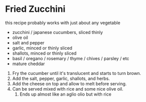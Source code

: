 # Fried Zucchini

this recipe probably works with just about any vegetable

* zucchini / japanese cucumbers, sliced thinly
* olive oil
* salt and pepper
* garlic, minced or thinly sliced
* shallots, minced or thinly sliced
* basil / oregano / rosemary / thyme / chives / parsley / etc
* mature cheddar

1. Fry the cucumber until it's translucent and starts to turn brown.
2. Add the salt, pepper, garlic, shallots, and herbs.
3. Add the cheese on top and allow to melt before serving.
4. Can be served mixed with rice and some nice olive oil.
   1. Ends up almost like an aglio olio but with rice
